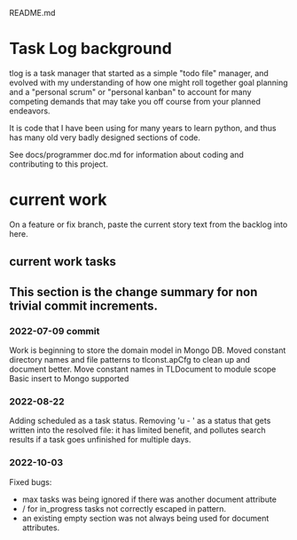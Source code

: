 README.md
# Task Log background
tlog is a task manager that started as a simple "todo file" manager, and evolved 
with my understanding of how one might roll together goal planning and a "personal scrum"
or "personal kanban" to account for many competing demands that may take you off course
from your planned endeavors.

It is code that I have been using for many years to learn python, and thus has many old 
very badly designed sections of code.

See docs/programmer doc.md for information about coding and contributing to this project.

# current work
On a feature or fix branch, paste the current story text 
from the backlog into here.

## current work tasks


## This section is the change summary for non trivial commit increments.
### 2022-07-09 commit
Work is beginning to store the domain model in Mongo DB.
Moved constant directory names and file patterns to tlconst.apCfg to clean up and document better.
Move constant names in TLDocument to module scope
Basic insert to Mongo supported

### 2022-08-22
Adding scheduled as a task status.
Removing 'u - ' as a status that gets written into the resolved file: it has limited benefit, 
    and pollutes search results if a task goes unfinished for multiple days.

### 2022-10-03
Fixed bugs:
  - max tasks was being ignored if there was another document attribute
  - / for in_progress tasks not correctly escaped in pattern.
  - an existing empty section was not always being used for document attributes. 
